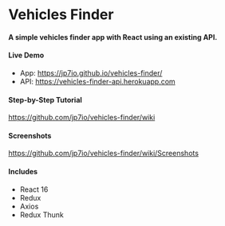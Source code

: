 # Vehicles Finder

#### A simple vehicles finder app with React using an existing API.

####  Live Demo

* App: https://jp7io.github.io/vehicles-finder/
* API: https://vehicles-finder-api.herokuapp.com

#### Step-by-Step Tutorial

https://github.com/jp7io/vehicles-finder/wiki

#### Screenshots

https://github.com/jp7io/vehicles-finder/wiki/Screenshots

#### Includes

* React 16
* Redux
* Axios
* Redux Thunk
